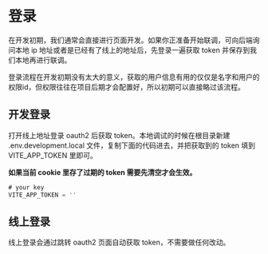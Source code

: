 # 登录

在开发初期，我们通常会直接进行页面开发。如果你正准备开始联调，可向后端询问本地 ip 地址或者是已经有了线上的地址后，先登录一遍获取 token 并保存到我们本地再进行联调。

登录流程在开发初期没有太大的意义，获取的用户信息有用的仅仅是名字和用户的权限id，但权限往往在项目后期才会配置好，所以初期可以直接略过该流程。

## 开发登录

打开线上地址登录 oauth2 后获取 token。本地调试的时候在根目录新建 .env.development.local 文件，复制下面的代码进去，并把获取到的 token 填到 VITE_APP_TOKEN 里即可。

**如果当前 cookie 里存了过期的 token 需要先清空才会生效。**

```javaScript
# your key
VITE_APP_TOKEN = ''
```

## 线上登录

线上登录会通过跳转 oauth2 页面自动获取 token，不需要做任何改动。
